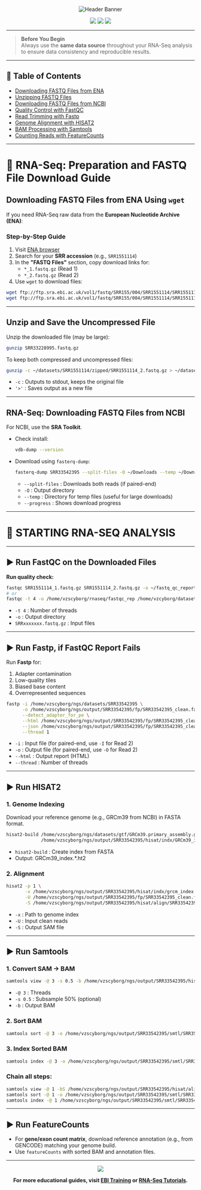 <!-- HEADER BANNER -->
<p align="center">
  <img src="https://capsule-render.vercel.app/api?type=waving&color=0:e96443,100:904e95&height=150&section=header&text=RNA-Seq%20Preparation%20&%20FASTQ%20Download%20Guide&fontSize=32&fontColor=fff&animation=twinkling" alt="Header Banner"/>
</p>

<p align="center">
  <img src="https://img.shields.io/badge/Educational%20Resource-Bioinformatics-blueviolet?style=for-the-badge"/>
  <img src="https://img.shields.io/badge/Level-Beginner%20to%20Intermediate-00bfff?style=for-the-badge"/>
  <img src="https://img.shields.io/badge/Workflow-RNA--Seq%20Pipeline-ff69b4?style=for-the-badge"/>
</p>

---

> **Before You Begin**  
> Always use the **same data source** throughout your RNA-Seq analysis to ensure data consistency and reproducible results.

---

## 🧬 Table of Contents

- [Downloading FASTQ Files from ENA](#downloading-fastq-files-from-ena-using-wget)
- [Unzipping FASTQ Files](#unzip-and-save-the-uncompressed-file)
- [Downloading FASTQ Files from NCBI](#rna-seq-downloading-fastq-files-from-ncbi)
- [Quality Control with FastQC](#️-run-fastqc-on-the-downloaded-files)
- [Read Trimming with Fastp](#️-run-fastp-if-the-fastqc-report-reaches-quality-failure)
- [Genome Alignment with HISAT2](#️-run-hisat2)
- [BAM Processing with Samtools](#️-run-samtools)
- [Counting Reads with FeatureCounts](#️-run-featurecounts)

---

# 🎯 RNA-Seq: Preparation and FASTQ File Download Guide

## Downloading FASTQ Files from ENA Using `wget`

If you need RNA-Seq raw data from the **European Nucleotide Archive (ENA)**:

### **Step-by-Step Guide**
1. Visit [ENA browser](https://www.ebi.ac.uk/ena/browser/home)
2. Search for your **SRR accession** (e.g., `SRR1551114`)
3. In the **"FASTQ Files"** section, copy download links for:
   - `*_1.fastq.gz` (Read 1)
   - `*_2.fastq.gz` (Read 2)
4. Use `wget` to download files:
```bash
wget ftp://ftp.sra.ebi.ac.uk/vol1/fastq/SRR155/004/SRR1551114/SRR1551114_1.fastq.gz
wget ftp://ftp.sra.ebi.ac.uk/vol1/fastq/SRR155/004/SRR1551114/SRR1551114_2.fastq.gz
```

---

## Unzip and Save the Uncompressed File

Unzip the downloaded file (may be large):

```bash
gunzip SRR33228995.fastq.gz
```

To keep both compressed and uncompressed files:
```bash
gunzip -c ~/datasets/SRR1551114/zipped/SRR1551114_2.fastq.gz > ~/datasets/SRR1551114/raw/SRR1551114_2.fastq
```
- `-c` : Outputs to stdout, keeps the original file
- `'>'` : Saves output as a new file

---

## RNA-Seq: Downloading FASTQ Files from NCBI

For NCBI, use the **SRA Toolkit**.

- Check install:  
  ```bash
  vdb-dump --version
  ```

- Download using `fasterq-dump`:
  ```bash
  fasterq-dump SRR33542395 --split-files -O ~/Downloads --temp ~/Downloads/tmp --progress
  ```
  - `--split-files` : Downloads both reads (if paired-end)
  - `-O` : Output directory
  - `--temp` : Directory for temp files (useful for large downloads)
  - `--progress` : Shows download progress

---

# 🧬 STARTING RNA-SEQ ANALYSIS

---

## ▶️ Run FastQC on the Downloaded Files

**Run quality check:**
```bash
fastqc SRR1551114_1.fastq.gz SRR1551114_2.fastq.gz -o ~/fastq_qc_reports
# or
fastqc -t 4 -o /home/vzscyborg/rnaseq/fastqc_rep /home/vzcyborg/datasets/rnads/SRR1551114_1.fastq.gz
```
- `-t 4` : Number of threads
- `-o` : Output directory
- `SRRxxxxxxx.fastq.gz` : Input files

---

## ▶️ Run Fastp, if FastQC Report Fails

Run **Fastp** for:
  1. Adapter contamination
  2. Low-quality tiles
  3. Biased base content
  4. Overrepresented sequences

```bash
fastp -i /home/vzscyborg/ngs/datasets/SRR33542395 \
      -o /home/vzscyborg/ngs/output/SRR33542395/fp/SRR33542395_clean.fastq \
      --detect_adapter_for_pe \
      --html /home/vzscyborg/ngs/output/SRR33542395/fp/SRR33542395_clean.html \
      --json /home/vzscyborg/ngs/output/SRR33542395/fp/SRR33542395_clean.json \
      --thread 1
```
- `-i` : Input file (for paired-end, use `-I` for Read 2)
- `-o` : Output file (for paired-end, use `-O` for Read 2)
- `--html` : Output report (HTML)
- `--thread` : Number of threads

---

## ▶️ Run HISAT2

### 1. **Genome Indexing**
Download your reference genome (e.g., GRCm39 from NCBI) in FASTA format.

```bash
hisat2-build /home/vzscyborg/ngs/datasets/gtf/GRCm39.primary_assembly.genome.fa \
             /home/vzscyborg/ngs/output/SRR33542395/hisat/indx/GRCm39_index
```
- `hisat2-build` : Create index from FASTA
- Output: GRCm39_index.*.ht2

### 2. **Alignment**

```bash
hisat2 -p 1 \
       -x /home/vzscyborg/ngs/output/SRR33542395/hisat/indx/grcm_index \
       -U /home/vzscyborg/ngs/output/SRR33542395/fp/SRR33542395_clean.fastq \
       -S /home/vzscyborg/ngs/output/SRR33542395/hisat/align/SRR33542395_hisat.sam
```
- `-x` : Path to genome index
- `-U` : Input clean reads
- `-S` : Output SAM file

---

## ▶️ Run Samtools

### 1. **Convert SAM → BAM**
```bash
samtools view -@ 3 -s 0.5 -b /home/vzscyborg/ngs/output/SRR33542395/hisat/align/SRR33542395_hisat.sam > /home/vzscyborg/ngs/output/SRR33542395/smtl/SRR33542395.bam
```
- `-@ 3` : Threads
- `-s 0.5` : Subsample 50% (optional)
- `-b` : Output BAM

### 2. **Sort BAM**
```bash
samtools sort -@ 3 -o /home/vzscyborg/ngs/output/SRR33542395/smtl/SRR35542395_sorted.bam /home/vzscyborg/ngs/output/SRR33542395/smtl/SRR33542395.bam
```

### 3. **Index Sorted BAM**
```bash
samtools index -@ 3 -o /home/vzscyborg/ngs/output/SRR33542395/smtl/SRR33542395.bai /home/vzscyborg/ngs/output/SRR33542395/smtl/SRR33542395_sorted.bam
```

### **Chain all steps:**
```bash
samtools view -@ 1 -bS /home/vzscyborg/ngs/output/SRR33542395/hisat/align/SRR33542395_hisat.sam | \
samtools sort -@ 1 -o /home/vzscyborg/ngs/output/SRR33542395/smtl/SRR33542395_sorted.bam
samtools index -@ 1 /home/vzscyborg/ngs/output/SRR33542395/smtl/SRR33542395_sorted.bam
```

---

## ▶️ Run FeatureCounts

- For **gene/exon count matrix**, download reference annotation (e.g., from GENCODE) matching your genome build.
- Use `featureCounts` with sorted BAM and annotation files.

---

<p align="center">
  <img src="https://capsule-render.vercel.app/api?type=waving&color=0:e96443,100:904e95&height=80&section=footer&animation=twinkling" />
</p>

<p align="center">
  <b>For more educational guides, visit <a href="https://www.ebi.ac.uk/training/online/courses">EBI Training</a> or <a href="https://rnabio.org">RNA-Seq Tutorials</a>.</b>
</p>

